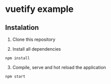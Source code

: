 # vuetify example

## Instalation
1) Clone this repository

2) Install all dependencies

```
npm install
```

3) Compile, serve and hot reload the application

```
npm start
```

